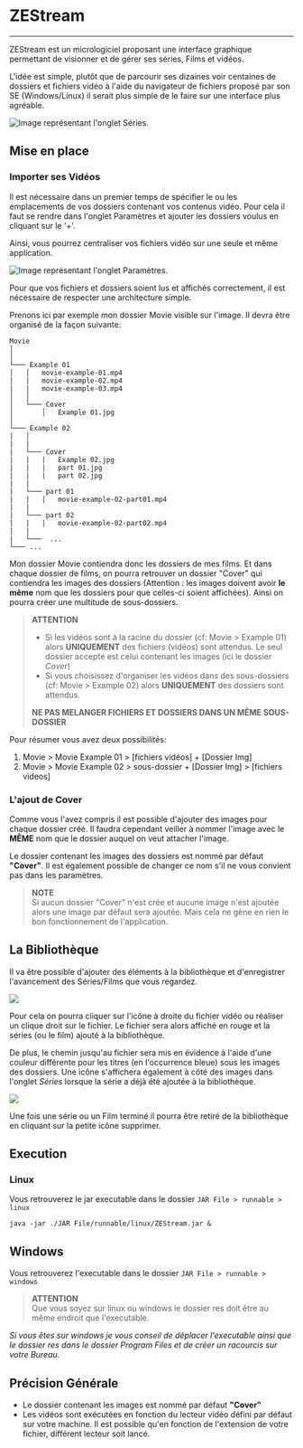 # ZEStream
***

ZEStream est un micrologiciel proposant une interface graphique permettant de visionner et de gérer ses  séries, Films et vidéos.

L'idée est simple, plutôt que de parcourir ses dizaines voir centaines de dossiers et fichiers vidéo à l'aide du navigateur de fichiers proposé par son SE (Windows/Linux) il serait plus simple de le faire sur une interface plus agréable.

<img src="doc/img/home.png"
    alt="Image représentant l'onglet Séries."
    style="text-align: center;" />
</br>

## Mise en place

### Importer ses Vidéos

Il est nécessaire dans un premier temps de spécifier le ou les emplacements de vos dossiers contenant vos contenus vidéo.
Pour cela il faut se rendre dans l'onglet Paramètres et ajouter les dossiers voulus en cliquant sur le '+'. 

Ainsi, vous pourrez centraliser vos fichiers vidéo sur une seule et même application.

<img src="doc/img/Setting.png"
    alt="Image représentant l'onglet Paramètres."
    style="text-align: center;" />
</br>

Pour que vos fichiers et dossiers soient lus et affichés correctement, il est nécessaire de respecter une architecture simple. 

Prenons ici par exemple mon dossier Movie visible sur l'image. Il devra être organisé de la façon suivante: 

```
Movie
│   
│ 
└─── Example 01
│   │   movie-example-01.mp4
|   |   movie-example-02.mp4
|   |   movie-example-03.mp4
│   │
│   └─── Cover
│       │   Example 01.jpg
│       
└─── Example 02
|   │   
|   |
|   └─── Cover
|   |   |   Example 02.jpg
|   |   |   part 01.jpg
|   |   |   part 02.jpg
|   |   
|   └─── part 01
|   |   |   movie-example-02-part01.mp4
|   |
|   └─── part 02
|   |   |   movie-example-02-part02.mp4
|   |
|   └───  ...
└─── ...

```

Mon dossier Movie contiendra donc les dossiers de mes films. Et dans chaque dossier de films, on pourra retrouver un dossier "Cover" qui contiendra les images des dossiers (Attention : les images doivent avoir **le même** nom que les dossiers pour que celles-ci soient affichées).
Ainsi on pourra créer une multitude de sous-dossiers.

> **ATTENTION** 
> * Si les vidéos sont à la racine du dossier (cf: Movie > Example 01) alors **UNIQUEMENT** des fichiers (vidéos) sont attendus. Le seul dossier accepté est celui contenant les images (ici le dossier *Cover*) 
> * Si vous choisissez d'organiser les vidéos dans des sous-dossiers (cf: Movie > Example 02) alors **UNIQUEMENT** des dossiers sont attendus.  
>
> **NE PAS MELANGER FICHIERS ET DOSSIERS DANS UN MÊME SOUS-DOSSIER**  

Pour résumer vous avez deux possibilités: 

1. Movie > Movie Example 01 > [fichiers vidéos] + [Dossier Img]
2. Movie > Movie Example 02 > sous-dossier + [Dossier Img] > [fichiers videos]

### L'ajout de Cover

Comme vous l'avez compris il est possible d'ajouter des images pour chaque dossier créé. Il faudra cependant veiller à nommer l'image avec le **MÊME** nom que le dossier auquel on veut attacher l'image.

Le dossier contenant les images des dossiers est nommé par défaut **"Cover"**. Il est également possible de changer ce nom s'il ne vous convient pas dans les paramètres.

> **NOTE** \
> Si aucun dossier "Cover" n'est crée et aucune image n'est ajoutée alors une image par défaut sera ajoutée. Mais cela ne gène en rien le bon fonctionnement de l'application. 

## La Bibliothèque

Il va être possible d'ajouter des éléments à la bibliothèque et d'enregistrer l'avancement des Séries/Films que vous regardez.

<img src="doc/video/bookmark.gif" 
    style="text-align:center;" />

Pour cela on pourra cliquer sur l'icône à droite du fichier vidéo ou réaliser un clique droit sur le fichier. Le fichier sera alors affiché en rouge et la séries (ou le film) ajouté à la bibliothèque. 

De plus, le chemin jusqu'au fichier sera mis en évidence à l'aide d'une couleur différente pour les titres (en l'occurrence bleue) sous les images des dossiers.
Une icône s'affichera également à côté des images dans l'onglet *Séries* lorsque la série a déjà été ajoutée à la bibliothèque.

<img src="doc/img/biblio.png" 
    style="text-align:center;" />

Une fois une série ou un Film terminé il pourra être retiré de la bibliothèque en cliquant sur la petite icône supprimer.

## Execution
### Linux
Vous retrouverez le jar executable dans le dossier  ````JAR File > runnable > linux````

````
java -jar ./JAR File/runnable/linux/ZEStream.jar &
````

## Windows
Vous retrouverez l'executable dans le dossier ````JAR File > runnable > windows````


> **ATTENTION**\
> Que vous soyez sur linux ou windows le dossier res doit être au même endroit que l'executable.


*Si vous êtes sur windows je vous conseil de déplacer l'executable ainsi que le dossier res dans le dossier Program Files et de créer un racourcis sur votre Bureau.*

## Précision Générale
* Le dossier contenant les images est nommé par défaut **"Cover"**
* Les vidéos sont exécutées en fonction du lecteur vidéo défini par défaut sur votre machine. Il est possible qu'en fonction de l'extension de votre fichier, différent lecteur soit lancé. 